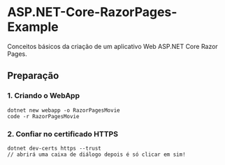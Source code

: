 # ASP.NET-Core-RazorPages-Example
Conceitos básicos da criação de um aplicativo Web ASP.NET Core Razor Pages.

## Preparação

### 1. Criando o WebApp

    dotnet new webapp -o RazorPagesMovie
    code -r RazorPagesMovie
    
### 2. Confiar no certificado HTTPS

    dotnet dev-certs https --trust
    // abrirá uma caixa de diálogo depois é só clicar em sim!
    
  
